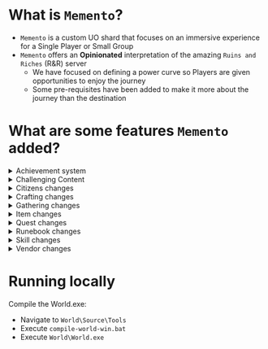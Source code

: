 # What is `Memento`?
- `Memento` is a custom UO shard that focuses on an immersive experience for a Single Player or Small Group
- `Memento` offers an **Opinionated** interpretation of the amazing `Ruins and Riches` (R&R) server
  - We have focused on defining a power curve so Players are given opportunities to enjoy the journey
  - Some pre-requisites have been added to make it more about the journey than the destination

# What are some features `Memento` added?
<details>
  <summary>Achievement system</summary>

  ## Notifications and log, from Mythik
  - Players now keep a historical record and receive hints in a targeted fashion

  ![Achievement System demo](./World/Documentation/Showcase/achievement-system.gif)
</details>

<details>
  <summary>Challenging Content</summary>

  ## Champion Spawns
  - Initiated by a random hard-mob item drop
  - Challenge yourself and your comrades by increasing difficulty
    - Rewards are based on your chosen configuration
    - Adjust spawn size (impacts spawns running around & required kills per level)
    - Adjust monster difficulty (impacts health/skills/damage)

  ![Champion Spawn Configuration](./World/Documentation/Showcase/dynamic-champ-spawns.png)
</details>

<details>
  <summary>Citizens changes</summary>

  ## Citizens have been updated to track if they've recently been spoken to

  ![Recently Questioned demo](./World/Documentation/Showcase/citizens-recently-questioned.gif)
</details>

<details>
  <summary>Crafting changes</summary>

  ## Bulk Crafting
  - Single crafting functions the same
  - Bulk crafting occurs when you specify a *Craft Amount* > 1
  - Displays results based on *Fail* / *Success* / *Exceptional* status
  - You can *Pause* and *Resume* Sessions
  - Sessions end when pressing *Stop*, if the tool breaks, or if the specified number of attempts were made
  - Removes the need to write scripts to raise crafting skills

  ![Bulk crafting demo](./World/Documentation/Showcase/craft-bulk.gif)

  ## Bulk Salvage/Break Down
  - Gone are the days of individually targeting items to Break Down (Salvage)

  ![Bulk break down demo](./World/Documentation/Showcase/craft-bulk-breakdown.gif)

  ## Shoppes
  - Shoppes are no longer hidden away in your house
  - Shoppes are now bound to your Account rather than your Player
  - Refactored gump to make it more legible
  - Added Orders, which are similar to small Bulk Order Deeds

  ![Shoppes picture](./World/Documentation/Showcase/shoppe-orders.png)
  
  ## Skill Craft List
  - Accessible via the Crafting gump
  - Only shows items that you can still get gains from, based on your current skill value

  ![Skill craft list demo](./World/Documentation/Showcase/craft-skill-craft-list.gif)

</details>

<details>
  <summary>Gathering changes</summary>

  ## Easier harvesting
  - After targeting a Node, a Player will continue harvesting it until it is empty
  - Removes unnecessary clicking/targeting spam
  - Clearer for new players

  ![Auto-harvest demo](./World/Documentation/Showcase/gather-auto-harvest.gif)


  ## Glistening Ore Veins
  - Enhancement to the Mining system
  - Rich deposits of ore will randomly spawn around the world
  - These deposits are always *Dull Copper and higher*
  - Promotes active gameplay

  ![Glistening Ore demo](./World/Documentation/Showcase/gather-glistening-ore.gif)

  ## Rich Trees
  - Enhancement to the Lumberjacking system
  - After fully harvesting a tree, you may notice a Rich Tree nearby
  - These deposits are always Ash and higher
  - Promotes active gameplay

  ![Rich Trees demo](./World/Documentation/Showcase/gather-rich-tree.gif)
</details>

<details>
  <summary>Item changes</summary>

  ## Overall power
  - Items have much fewer magical attributes, allowing for reduced mental load
  - Artifacts no longer have enchantment points
  - Only items made of basic resources may be enhanced with other resources
  - Resources bonuses have been refined to provide incremental increases in power

  ## Skinning Knife
  - Skinning knives are now Tools instead of Weapons
  - They may still be used from the backpack to carve things
  - When equipped as a Trinket, they will automatically skin corpses

  ![Auto-skinning demo](./World/Documentation/Showcase/gather-auto-skinning.gif)

  ## Swapping hand-slots improved
  - Double-clicking items that require your hands will automatically place them in your hands.
  - Common uses:
    - Putting on a crafting tool for use
    - Putting on a gathering tool for use
    - Slayer weapon swapping
    - Throwing on a Shield or Bow

  ![Double-click equip demo](./World/Documentation/Showcase/double-click-equip.gif)

</details>

<details>
  <summary>Quest changes</summary>

  ## New Quest System, from RunUO
  - New quests are written against this system
  - Quest objectives are easily readable
  - Early quests provide key tips
  - Quest details are accessible at any time via *View Quest Log*
  - Modular design allows for the community to share their own quests

  ![Quest system demo](./World/Documentation/Showcase/quest.gif)
  
</details>

<details>
  <summary>Runebook changes</summary>

  ## Streamlined flow
	Left Page:
	- First button is for "selecting the rune" (updates Right page)
	- Second button is for using the "default spell" on that rune (Players will use this 95% of the time)

	Right Page:
	- Spell list is now automatically filtered
	- Spell list shows a different color text for the "default spell" you have configured on the Book
	- Can now rename the rune from within the book
	- Can now up/down the rune (instead of having to re-insert them in a specific order)

  ![Runebook demo](./World/Documentation/Showcase/updated-runebook.gif)
  
</details>

<details>
  <summary>Skill changes</summary>

  ## Gain rates
  - Most skills can get to the 60-70 skill range within an hour of gameplay
  - After 70, Skill gain rates begin to slow down so they continue to provide a feeling of progress

  ## Secondary Skills
  - Secondary Skills are skills that do not affect your Player's total skill cap
  - All Crafting and Gathering skills are considered a Secondary Skill
  - Secondary Skill values are filtered out when clicking the `Show Real` gem

  ![Secondary skills demo](./World/Documentation/Showcase/secondary-skills.gif)

  ## Healing
  - Performs multiple success checks per session
  - Executes multiple skill checks per session

  ## Spiritualism
  - Consuming a corpse now restores Mana
  - Notably more useful during early game
  - A nice alternative to the standard Wraith Form based caster

  ## Taming
  - Added Jako's pet leveling and trait system
  - Leveling pets will execute skill checks, giving the opporunity for gains (thanks, Ultima Adventures)
  
</details>

<details>
  <summary>Vendor changes</summary>

  ## Vendors naturally restock
  - Vendors have limited gold (thanks, Adventurers of Akalabeth)
  - If hovering over them hover tip will say `? Gold`, the amount will be generated as soon as you trigger Buy/Sell gump
  - Vendors will vocalize when they have regenerated their available gold

  ![Vendor restock demo](./World/Documentation/Showcase/vendor-gold-restock.gif)

  ## Vendors sell useful equipment
  - The equipment that vendors sell will become increasingly *more magical* as your Fame and Karma increase

  ![Vendor selling magical items](./World/Documentation/Showcase/vendor-sell-magic.gif)

  ## VendorGold command
  - Vendors have a safeguard that will stop a sale if you are selling them items that are worth more than they have
  - This command allows Players to individually toggle that safeguard

  ![Vendor safeguard disable demo](./World/Documentation/Showcase/command-vendorgold.gif)
  
</details>

# Running locally
Compile the World.exe:
- Navigate to `World\Source\Tools`
- Execute `compile-world-win.bat`
- Execute `World\World.exe`